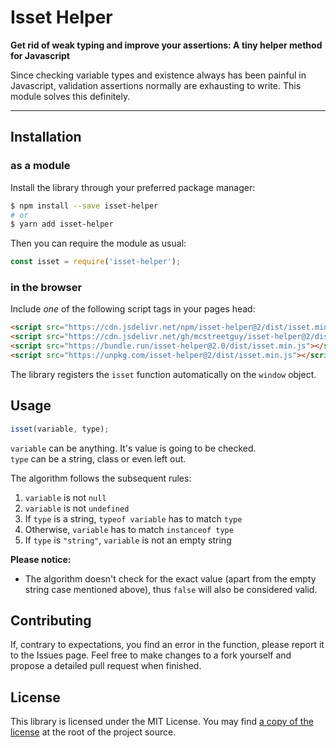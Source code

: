 # Isset Helper

**Get rid of weak typing and improve your assertions: A tiny helper method for Javascript**

Since checking variable types and existence always has been painful in Javascript, validation assertions normally are exhausting to write.
This module solves this definitely.

---

## Installation

### as a module

Install the library through your preferred package manager:

``` bash
$ npm install --save isset-helper
# or
$ yarn add isset-helper
```

Then you can require the module as usual:

``` JavaScript
const isset = require('isset-helper');
```

### in the browser

Include _one_ of the following script tags in your pages head:

``` html
<script src="https://cdn.jsdelivr.net/npm/isset-helper@2/dist/isset.min.js"></script>
<script src="https://cdn.jsdelivr.net/gh/mcstreetguy/isset-helper@2/dist/isset.min.js"></script>
<script src="https://bundle.run/isset-helper@2.0/dist/isset.min.js"></script>
<script src="https://unpkg.com/isset-helper@2/dist/isset.min.js"></script>
```

The library registers the `isset` function automatically on the `window` object.

## Usage

``` JavaScript
isset(variable, type);
```

`variable` can be anything. It's value is going to be checked.  
`type` can be a string, class or even left out.

The algorithm follows the subsequent rules:  
1. `variable` is not `null`
2. `variable` is not `undefined`
3. If `type` is a string, `typeof variable` has to match `type`
4. Otherwise, `variable` has to match `instanceof type`
5. If `type` is `"string"`, `variable` is not an empty string

**Please notice:**  

- The algorithm doesn't check for the exact value (apart from the empty string case mentioned above), thus `false` will also be considered valid.

## Contributing

If, contrary to expectations, you find an error in the function, please report it to the Issues page.
Feel free to make changes to a fork yourself and propose a detailed pull request when finished. 

## License

This library is licensed under the MIT License.
You may find [a copy of the license](/LICENSE) at the root of the project source.
